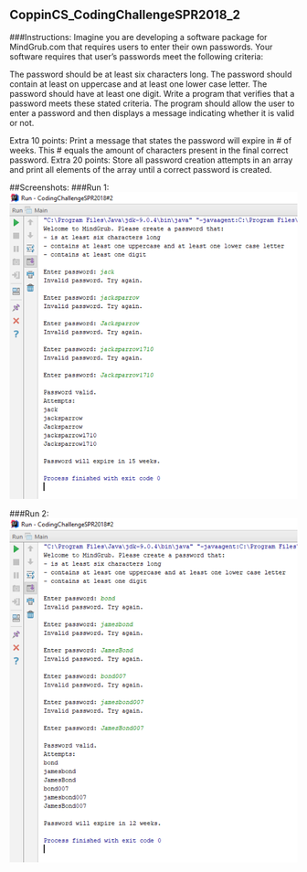## CoppinCS_CodingChallengeSPR2018_2

###Instructions:
Imagine you are developing a software package for MindGrub.com that requires users to enter their own passwords.  Your software requires that user’s passwords meet the following criteria:

The password should be at least six characters long.
The password should contain at least on uppercase and at least one lower case letter.
The password should have at least one digit.
Write a program that verifies that a password meets these stated criteria.  The program should allow the user to enter a password and then displays a message indicating whether it is valid or not.

Extra 10 points:  Print a message that states the password will expire in # of weeks.  This # equals the amount of characters present in the final correct password.
Extra 20 points:  Store all password creation attempts in an array and print all elements of the array until a correct password is created.

##Screenshots:
###Run 1:
![alt text](https://github.com/techinologic/CoppinCS_CodingChallengeSPR2018_2/blob/master/ss1.PNG?raw=true")

###Run 2:
![alt text](https://github.com/techinologic/CoppinCS_CodingChallengeSPR2018_2/blob/master/ss2.PNG?raw=true")

